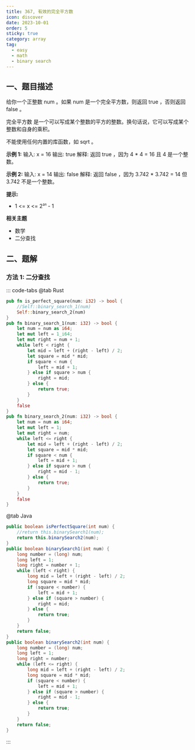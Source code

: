 ```yaml
---
title: 367, 有效的完全平方数
icon: discover
date: 2023-10-01
order: 5
sticky: true
category: array
tag: 
  - easy
  - math
  - binary search
---
```



## 一、题目描述
给你一个正整数 num 。如果 num 是一个完全平方数，则返回 true ，否则返回 false 。

完全平方数 是一个可以写成某个整数的平方的整数。换句话说，它可以写成某个整数和自身的乘积。

不能使用任何内置的库函数，如 sqrt 。

**示例 1:**
输入: x = 16
输出: true
解释: 返回 true ，因为 4 * 4 = 16 且 4 是一个整数。

**示例 2:**
输入: x = 14
输出: false
解释: 返回 false ，因为 3.742 * 3.742 = 14 但 3.742 不是一个整数。

**提示:**

- 1 <= x <= 2³¹ - 1


**相关主题**

- 数学
- 二分查找

## 二、题解
### 方法 1: 二分查找
::: code-tabs
@tab Rust
```rust
pub fn is_perfect_square(num: i32) -> bool {
    //Self::binary_search_1(num)
    Self::binary_search_2(num)
}
pub fn binary_search_1(num: i32) -> bool {
    let num = num as i64;
    let mut left = 1_i64;
    let mut right = num + 1;
    while left < right {
        let mid = left + (right - left) / 2;
        let square = mid * mid;
        if square < num {
            left = mid + 1;
        } else if square > num {
            right = mid;
        } else {
            return true;
        }
    }
    false
}
pub fn binary_search_2(num: i32) -> bool {
    let num = num as i64;
    let mut left = 1;
    let mut right = num;
    while left <= right {
        let mid = left + (right - left) / 2;
        let square = mid * mid;
        if square < num {
            left = mid + 1;
        } else if square > num {
            right = mid - 1;
        } else {
            return true;
        }
    }
    false
}
```

@tab Java
```java
public boolean isPerfectSquare(int num) {
    //return this.binarySearch1(num);
    return this.binarySearch2(num);
}
public boolean binarySearch1(int num) {
    long number = (long) num;
    long left = 1;
    long right = number + 1;
    while (left < right) {
        long mid = left + (right - left) / 2;
        long square = mid * mid;
        if (square < number) {
            left = mid + 1;
        } else if (square > number) {
            right = mid;
        } else {
            return true;
        }
    }
    return false;
}
public boolean binarySearch2(int num) {
    long number = (long) num;
    long left = 1;
    long right = number;
    while (left <= right) {
        long mid = left + (right - left) / 2;
        long square = mid * mid;
        if (square < number) {
            left = mid + 1;
        } else if (square > number) {
            right = mid - 1;
        } else {
            return true;
        }
    }
    return false;
}
```
:::